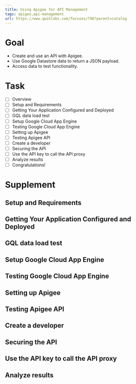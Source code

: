 ```yaml
---
title: Using Apigee for API Management
tags: apigee,api-management
url: https://www.qwiklabs.com/focuses/798?parent=catalog
---
```


# Goal
- Create and use an API with Apigee.
- Use Google Datastore data to return a JSON payload.
- Access data to test functionality.

# Task
- [ ] Overview
- [ ] Setup and Requirements
- [ ] Getting Your Application Configured and Deployed
- [ ] GQL data load test
- [ ] Setup Google Cloud App Engine
- [ ] Testing Google Cloud App Engine
- [ ] Setting up Apigee
- [ ] Testing Apigee API
- [ ] Create a developer
- [ ] Securing the API
- [ ] Use the API key to call the API proxy
- [ ] Analyze results
- [ ] Congratulations!

# Supplement
## Setup and Requirements


## Getting Your Application Configured and Deployed


## GQL data load test


## Setup Google Cloud App Engine


## Testing Google Cloud App Engine


## Setting up Apigee


## Testing Apigee API


## Create a developer


## Securing the API


## Use the API key to call the API proxy


## Analyze results


